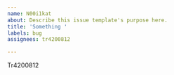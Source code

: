 ```yaml
---
name: N00i1kat
about: Describe this issue template's purpose here.
title: 'Something '
labels: bug
assignees: tr4200812

---
```


Tr4200812
